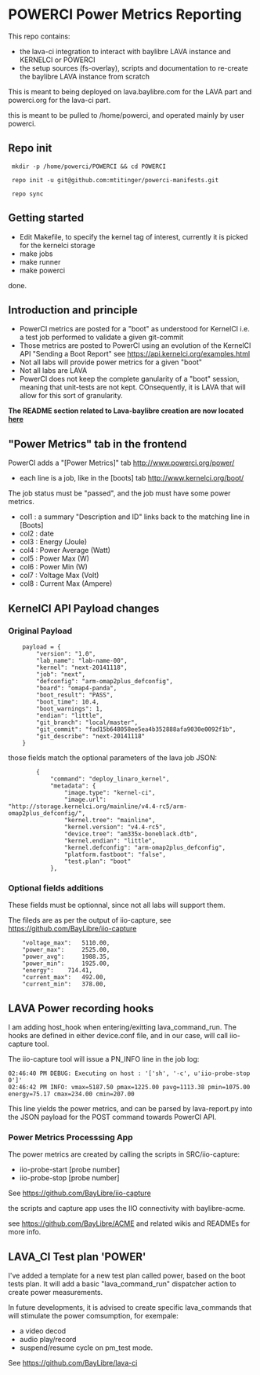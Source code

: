 # POWERCI Power Metrics Reporting #

This repo contains:

- the lava-ci integration to interact with baylibre LAVA instance and KERNELCI or POWERCI
- the setup sources (fs-overlay), scripts and documentation to re-create the baylibre LAVA instance from scratch

This is meant to being deployed on lava.baylibre.com for the LAVA part and powerci.org for the lava-ci part.

this is meant to be pulled to /home/powerci, and operated mainly by user powerci.

## Repo init ##

` mkdir -p /home/powerci/POWERCI && cd POWERCI`

` repo init -u git@github.com:mtitinger/powerci-manifests.git`

` repo sync`

## Getting started ##


* Edit Makefile, to specify the kernel tag of interest, currently it is picked for the kernelci storage
* make jobs
* make runner
* make powerci

done. 

## Introduction and principle ##

* PowerCI metrics are posted for a "boot" as understood for KernelCI i.e. a test job performed to validate a given git-commit
* Those metrics are posted to PowerCI using an evolution of the KernelCI API "Sending a Boot Report" see <https://api.kernelci.org/examples.html>
* Not all labs will provide power metrics for a given "boot"
* Not all labs are LAVA
* PowerCI does not keep the complete ganularity of a "boot" session, meaning that unit-tests are not kept. COnsequently, it is LAVA that will allow for this sort of granularity.

**The README section related to Lava-baylibre creation are now located [here](docs/lava-baylibre-setup.md)**

## "Power Metrics" tab in the frontend

PowerCI adds a "[Power Metrics]" tab  <http://www.powerci.org/power/>

* each line is a job, like in the [boots] tab <http://www.kernelci.org/boot/>

The job status must be "passed", and the job must have some power metrics.

* col1 : a summary "Description and ID" links back to the matching line in [Boots]
* col2 : date
* col3 : Energy (Joule)
* col4 : Power Average (Watt)
* col5 : Power Max (W)
* col6 : Power Min (W)
* col7 : Voltage Max (Volt)
* col8 : Current Max (Ampere)

## KernelCI API Payload changes ##

### Original Payload ###

```
    payload = {
        "version": "1.0",
        "lab_name": "lab-name-00",
        "kernel": "next-20141118",
        "job": "next",
        "defconfig": "arm-omap2plus_defconfig",
        "board": "omap4-panda",
        "boot_result": "PASS",
        "boot_time": 10.4,
        "boot_warnings": 1,
        "endian": "little",
        "git_branch": "local/master",
        "git_commit": "fad15b648058ee5ea4b352888afa9030e0092f1b",
        "git_describe": "next-20141118"
    }
```

those fields match the optional parameters of the lava job JSON: 

```
        {
            "command": "deploy_linaro_kernel",
            "metadata": {
                "image.type": "kernel-ci",
                "image.url": "http://storage.kernelci.org/mainline/v4.4-rc5/arm-omap2plus_defconfig/",
                "kernel.tree": "mainline",
                "kernel.version": "v4.4-rc5",
                "device.tree": "am335x-boneblack.dtb",
                "kernel.endian": "little",
                "kernel.defconfig": "arm-omap2plus_defconfig",
                "platform.fastboot": "false",
                "test.plan": "boot"
            },
```

### Optional fields additions ###

These fields must be optionnal, since not all labs will support them.

The fileds are as per the output of iio-capture, see <https://github.com/BayLibre/iio-capture>

```
	"voltage_max":	 5110.00,
	"power_max":	 2525.00,
	"power_avg":	 1988.35,
	"power_min":	 1925.00,
	"energy":	 714.41,
	"current_max":	 492.00,
	"current_min":	 378.00,
```

## LAVA Power recording hooks ##

I am adding host_hook when entering/exitting lava_command_run.
The hooks are defined in either device.conf file, and in our case,
will call iio-capture tool.

The iio-capture tool will issue a PN_INFO line in the job log:

```
02:46:40 PM DEBUG: Executing on host : '['sh', '-c', u'iio-probe-stop 0']'
02:46:42 PM INFO: vmax=5187.50 pmax=1225.00 pavg=1113.38 pmin=1075.00 energy=75.17 cmax=234.00 cmin=207.00

```
This line yields the power metrics, and can be parsed by lava-report.py into the JSON payload for the POST command towards PowerCI API.

### Power Metrics Processsing App ###

The power metrics are created by calling the scripts in SRC/iio-capture:

* iio-probe-start [probe number]
* iio-probe-stop [probe number]

See <https://github.com/BayLibre/iio-capture>

the scripts and capture app uses the IIO connectivity with baylibre-acme.

see <https://github.com/BayLibre/ACME> and related wikis and READMEs for more info.


## LAVA_CI Test plan 'POWER' ##

I've added a template for a new test plan called power, based on the boot tests plan.
It will add a basic "lava_command_run" dispatcher action to create power measurements.

In future developments, it is advised to create specific lava_commands that will stimulate the power comsumption, for exempale:

* a video decod
* audio play/record
* suspend/resume cycle on pm_test mode.

See <https://github.com/BayLibre/lava-ci>
